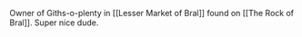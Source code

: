 Owner of Giths-o-plenty in [[Lesser Market of Bral]] found on [[The Rock of Bral]]. Super nice dude.